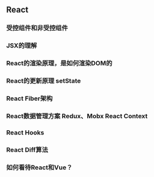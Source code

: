 ## React

### 受控组件和非受控组件

### JSX的理解

### React的渲染原理，是如何渲染DOM的

### React的更新原理 setState

### React Fiber架构

### React数据管理方案 Redux、Mobx React Context

### React Hooks

### React Diff算法

### 如何看待React和Vue？